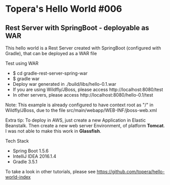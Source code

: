 # Topera's Hello World #006
## Rest Server with SpringBoot - deployable as WAR
This hello world is a Rest Server created with SpringBoot (configured with Gradle),
that can be deployed as a WAR file

Test using WAR
* $ cd gradle-rest-server-spring-war
* $ gradle war
* Deploy war generated in ./build/libs/hello-0.1.war
* If you are using Wildfly/JBoss, please access http://localhost:8080/test
* In other servers, please access http://localhost:8080/hello-0.1/test

Note: This example is already configured to have context root as "/" in Wildfly/JBoss, due to the file src/main/webapp/WEB-INF/jboss-web.xml

Extra tip:
To deploy in AWS, just create a new Application in Elastic Beanstalk.
Then create a new web server Environment, of platform **Tomcat**.
I was not able to make this work in **Glassfish**.

Tech Stack
* Spring Boot 1.5.6
* IntelliJ IDEA 2016.1.4
* Gradle 3.5.1

To take a look in other tutorials, please see https://github.com/topera/hello-world-index

